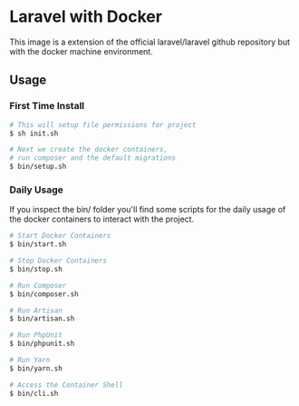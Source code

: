 # Laravel with Docker
This image is a extension of the official laravel/laravel github repository but with the docker machine environment.

## Usage

### First Time Install
```bash
# This will setup file permissions for project
$ sh init.sh

# Next we create the docker containers,
# run composer and the default migrations 
$ bin/setup.sh
```

### Daily Usage
If you inspect the bin/ folder you'll find some scripts for the daily usage of the docker containers to interact with the project.
```bash
# Start Docker Containers
$ bin/start.sh

# Stop Docker Containers
$ bin/stop.sh

# Run Composer
$ bin/composer.sh

# Run Artisan
$ bin/artisan.sh

# Run PhpUnit
$ bin/phpunit.sh

# Run Yarn
$ bin/yarn.sh

# Access the Container Shell
$ bin/cli.sh
```